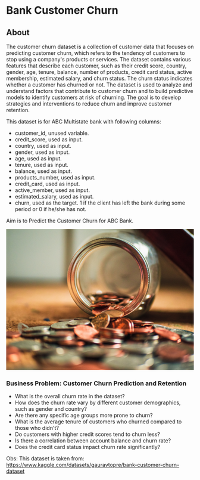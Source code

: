# Bank Customer Churn

## About

The customer churn dataset is a collection of customer data that focuses on predicting
customer churn, which refers to the tendency of customers to stop using a company's products or
services. The dataset contains various features that describe each customer, such as their credit score,
country, gender, age, tenure, balance, number of products, credit card status, active membership,
estimated salary, and churn status. The churn status indicates whether a customer has churned or not.
The dataset is used to analyze and understand factors that contribute to customer churn and to build
predictive models to identify customers at risk of churning. The goal is to develop strategies and
interventions to reduce churn and improve customer retention.

This dataset is for ABC Multistate bank with following columns:

- customer_id, unused variable.
- credit_score, used as input.
- country, used as input.
- gender, used as input.
- age, used as input.
- tenure, used as input.
- balance, used as input.
- products_number, used as input.
- credit_card, used as input.
- active_member, used as input.
- estimated_salary, used as input.
- churn, used as the target. 1 if the client has left the bank during some period or 0 if he/she has not.


Aim is to Predict the Customer Churn for ABC Bank.

![My Image](/img/josh-appel-NeTPASr-bmQ-unsplash.jpg)


### Business Problem: Customer Churn Prediction and Retention
- What is the overall churn rate in the dataset?
- How does the churn rate vary by different customer demographics, such as gender and country?
- Are there any specific age groups more prone to churn?
- What is the average tenure of customers who churned compared to those who didn't?
- Do customers with higher credit scores tend to churn less?
- Is there a correlation between account balance and churn rate?
- Does the credit card status impact churn rate significantly?



Obs: This dataset is taken from: https://www.kaggle.com/datasets/gauravtopre/bank-customer-churn-dataset